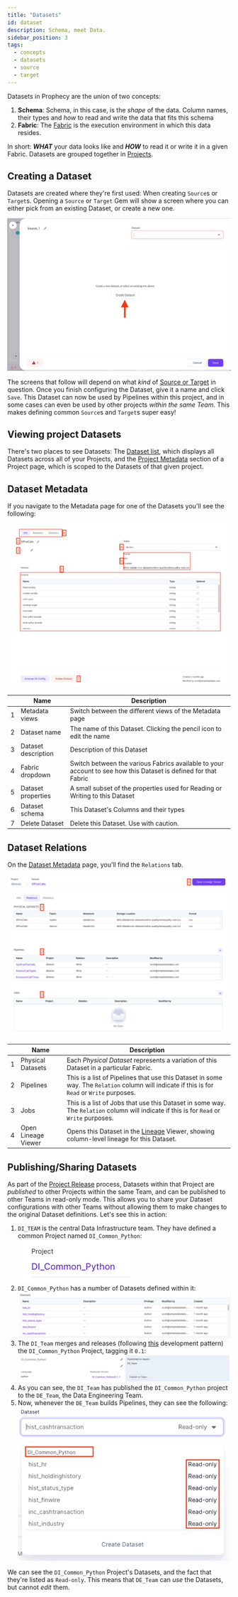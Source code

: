 ```yaml
---
title: "Datasets"
id: dataset
description: Schema, meet Data.
sidebar_position: 3
tags:
  - concepts
  - datasets
  - source
  - target
---
```


Datasets in Prophecy are the union of two concepts:

1. **Schema**: Schema, in this case, is the _shape_ of the data. Column names, their types and _how_ to read and write the data that fits this schema
2. **Fabric**: The [Fabric](fabrics/fabrics.md) is the execution environment in which this data resides.

In short: **_WHAT_** your data looks like and **_HOW_** to read it or write it in a given Fabric. Datasets are grouped together in [Projects](project).

## Creating a Dataset

Datasets are created where they're first used: When creating `Source`s or `Target`s. Opening a `Source` or `Target` Gem will show a screen where you can either pick from an existing Dataset, or create a new one.

![Create a Dataset](img/dataset/create.png)

The screens that follow will depend on what _kind_ of [Source or Target](../Spark/gems/source-target/source-target.md) in question. Once you finish configuring the Dataset, give it a name and click `Save`. This Dataset can now be used by Pipelines within this project, and in some cases can even be used by other projects _within the same Team_. This makes defining common `Source`s and `Target`s super easy!

## Viewing project Datasets

There's two places to see Datasets: The [Dataset list](https://app.prophecy.io/metadata/entity/user/datasets), which displays all Datasets across all of your Projects, and the [Project Metadata](project/#project-metadata) section of a Project page, which is scoped to the Datasets of that given project.

## Dataset Metadata

If you navigate to the Metadata page for one of the Datasets you'll see the following:

![Dataset metadata page](img/dataset/ds_metadata.png)

|     | Name                | Description                                                                                                     |
| :-: | ------------------- | --------------------------------------------------------------------------------------------------------------- |
|  1  | Metadata views      | Switch between the different views of the Metadata page                                                         |
|  2  | Dataset name        | The name of this Dataset. Clicking the pencil icon to edit the name                                             |
|  3  | Dataset description | Description of this Dataset                                                                                     |
|  4  | Fabric dropdown     | Switch between the various Fabrics available to your account to see how this Dataset is defined for that Fabric |
|  5  | Dataset properties  | A small subset of the properties used for Reading or Writing to this Dataset                                    |
|  6  | Dataset schema      | This Dataset's Columns and their types                                                                          |
|  7  | Delete Dataset      | Delete this Dataset. Use with caution.                                                                          |

## Dataset Relations

On the [Dataset Metadata](#dataset-metadata) page, you'll find the `Relations` tab.

![Dataset Relations](img/dataset/relations.png)

|     | Name                | Description                                                                                                                                   |
| :-: | ------------------- | --------------------------------------------------------------------------------------------------------------------------------------------- |
|  1  | Physical Datasets   | Each _Physical Dataset_ represents a variation of this Dataset in a particular Fabric.                                                        |
|  2  | Pipelines           | This is a list of Pipelines that use this Dataset in some way. The `Relation` column will indicate if this is for `Read` or `Write` purposes. |
|  3  | Jobs                | This is a list of Jobs that use this Dataset in some way. The `Relation` column will indicate if this is for `Read` or `Write` purposes.      |
|  4  | Open Lineage Viewer | Opens this Dataset in the [Lineage](../metadata/lineage.md) Viewer, showing column-level lineage for this Dataset.                            |

## Publishing/Sharing Datasets

As part of the [Project Release](project/#release) process, Datasets within that Project are _published_ to other Projects within the same Team, and can be published to other Teams in read-only mode. This allows you to share your Dataset configurations with other Teams without allowing them to make changes to the original Dataset definitions. Let's see this in action:

1. `DI_TEAM` is the central Data Infrastructure team. They have defined a common Project named `DI_Common_Python`:
   ![DI Team Project](img/dataset/pub1.png)
2. `DI_Common_Python` has a number of Datasets defined within it:
   ![DI Common Datasets](img/dataset/pub2.png)
3. The `DI_Team` merges and releases (following [this](project/#development-and-deployment) development pattern) the `DI_Common_Python` Project, tagging it `0.1`:
   ![DI Common Release](img/dataset/pub3.png)
4. As you can see, the `DI_Team` has published the `DI_Common_Python` project to the `DE_Team`, the Data Engineering Team.
5. Now, whenever the `DE_Team` builds Pipelines, they can see the following:
   ![Common Datasets](./img/dataset/pub4.png)

We can see the `DI_Common_Python` Project's Datasets, and the fact that they're listed as `Read-only`. This means that `DE_Team` can _use_ the Datasets, but cannot _edit_ them.
